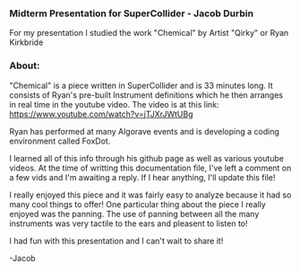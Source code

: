 ### Midterm Presentation for SuperCollider - Jacob Durbin

For my presentation I studied the work "Chemical" by Artist "Qirky" or Ryan Kirkbride

### About:

"Chemical" is a piece written in SuperCollider and is 33 minutes long. It consists of Ryan's pre-built Instrument definitions which he then arranges in real time in the youtube video. The video is at this link: https://www.youtube.com/watch?v=jTJXrJWtUBg

Ryan has performed at many Algorave events and is developing a coding environment called FoxDot.

I learned all of this info through his github page as well as various youtube videos. At the time of writting this documentation file, I've left a comment on a few vids and I'm awaiting a reply. If I hear anything, I'll update this file!

I really enjoyed this piece and it was fairly easy to analyze because it had so many cool things to offer! One particular thing about the piece I really enjoyed was the panning. The use of panning between all the many instruments was very tactile to the ears and pleasent to listen to!

I had fun with this presentation and I can't wait to share it!

-Jacob